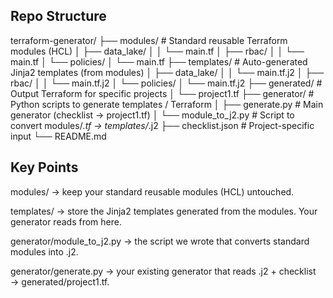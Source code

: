 ## Repo Structure
terraform-generator/
├── modules/                    # Standard reusable Terraform modules (HCL)
│   ├── data_lake/
│   │   └── main.tf
│   ├── rbac/
│   │   └── main.tf
│   └── policies/
│       └── main.tf
├── templates/                  # Auto-generated Jinja2 templates (from modules)
│   ├── data_lake/
│   │   └── main.tf.j2
│   ├── rbac/
│   │   └── main.tf.j2
│   └── policies/
│       └── main.tf.j2
├── generated/                  # Output Terraform for specific projects
│   └── project1.tf
├── generator/                  # Python scripts to generate templates / Terraform
│   ├── generate.py             # Main generator (checklist → project1.tf)
│   └── module_to_j2.py         # Script to convert modules/*.tf → templates/*.j2
├── checklist.json              # Project-specific input
└── README.md

## Key Points

modules/ → keep your standard reusable modules (HCL) untouched.

templates/ → store the Jinja2 templates generated from the modules. Your generator reads from here.

generator/module_to_j2.py → the script we wrote that converts standard modules into .j2.

generator/generate.py → your existing generator that reads .j2 + checklist → generated/project1.tf.